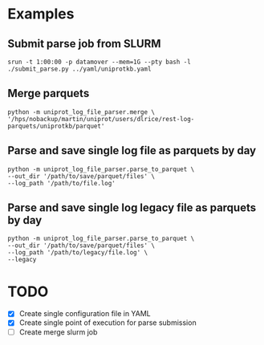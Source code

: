 # Examples

## Submit parse job from SLURM

```
srun -t 1:00:00 -p datamover --mem=1G --pty bash -l
./submit_parse.py ../yaml/uniprotkb.yaml
```

## Merge parquets

```
python -m uniprot_log_file_parser.merge \
'/hps/nobackup/martin/uniprot/users/dlrice/rest-log-parquets/uniprotkb/parquet'
```

## Parse and save single log file as parquets by day

```
python -m uniprot_log_file_parser.parse_to_parquet \
--out_dir '/path/to/save/parquet/files' \
--log_path '/path/to/file.log'
```

## Parse and save single log legacy file as parquets by day

```
python -m uniprot_log_file_parser.parse_to_parquet \
--out_dir '/path/to/save/parquet/files' \
--log_path '/path/to/legacy/file.log' \
--legacy
```

# TODO

- [x] Create single configuration file in YAML
- [x] Create single point of execution for parse submission
- [ ] Create merge slurm job
